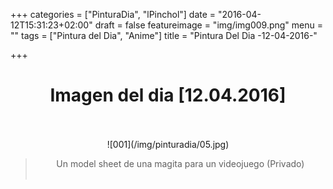 +++
categories = ["PinturaDia", "lPinchol"]
date = "2016-04-12T15:31:23+02:00"
draft = false
featureimage = "img/img009.png"
menu = ""
tags = ["Pintura del Dia", "Anime"]
title = "Pintura Del Dia -12-04-2016-"

+++

# <center>Imagen del dia [12.04.2016]</center></br>
<center>![001](/img/pinturadia/05.jpg)</center>

> <center>Un model sheet de una magita para un videojuego (Privado)</center></br>
